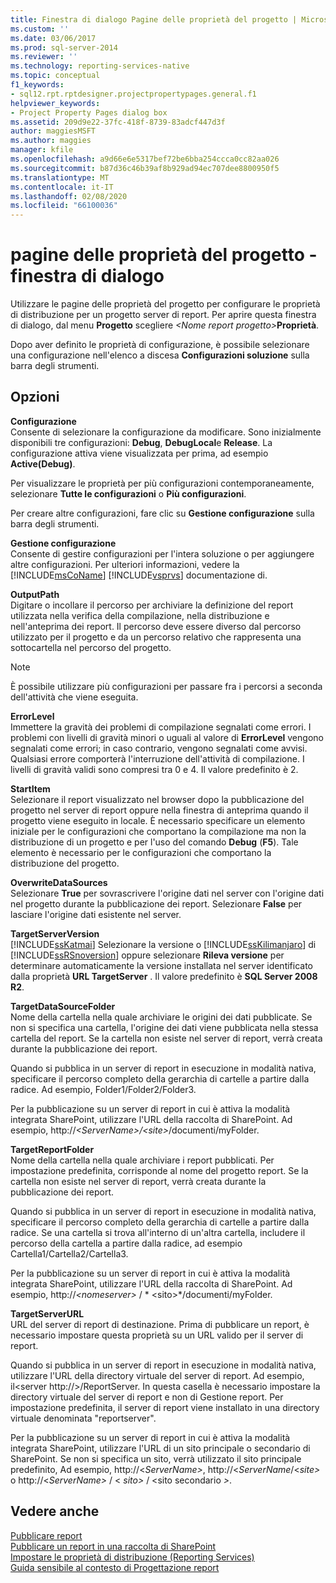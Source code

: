 ```yaml
---
title: Finestra di dialogo Pagine delle proprietà del progetto | Microsoft Docs
ms.custom: ''
ms.date: 03/06/2017
ms.prod: sql-server-2014
ms.reviewer: ''
ms.technology: reporting-services-native
ms.topic: conceptual
f1_keywords:
- sql12.rpt.rptdesigner.projectpropertypages.general.f1
helpviewer_keywords:
- Project Property Pages dialog box
ms.assetid: 209d9e22-37fc-418f-8739-83adcf447d3f
author: maggiesMSFT
ms.author: maggies
manager: kfile
ms.openlocfilehash: a9d66e6e5317bef72be6bba254ccca0cc82aa026
ms.sourcegitcommit: b87d36c46b39af8b929ad94ec707dee8800950f5
ms.translationtype: MT
ms.contentlocale: it-IT
ms.lasthandoff: 02/08/2020
ms.locfileid: "66100036"
---
```

# <a name="project-property-pages-dialog-box"></a>pagine delle proprietà del progetto - finestra di dialogo
  Utilizzare le pagine delle proprietà del progetto per configurare le proprietà di distribuzione per un progetto server di report. Per aprire questa finestra di dialogo, dal menu **Progetto** scegliere _\<Nome report progetto>_**Proprietà**.  
  
 Dopo aver definito le proprietà di configurazione, è possibile selezionare una configurazione nell'elenco a discesa **Configurazioni soluzione** sulla barra degli strumenti.  
  
## <a name="options"></a>Opzioni  
 **Configurazione**  
 Consente di selezionare la configurazione da modificare. Sono inizialmente disponibili tre configurazioni: **Debug**, **DebugLocal**e **Release**. La configurazione attiva viene visualizzata per prima, ad esempio **Active(Debug)**.  
  
 Per visualizzare le proprietà per più configurazioni contemporaneamente, selezionare **Tutte le configurazioni** o **Più configurazioni**.  
  
 Per creare altre configurazioni, fare clic su **Gestione configurazione** sulla barra degli strumenti.  
  
 **Gestione configurazione**  
 Consente di gestire configurazioni per l'intera soluzione o per aggiungere altre configurazioni. Per ulteriori informazioni, vedere la [!INCLUDE[msCoName](../../includes/msconame-md.md)] [!INCLUDE[vsprvs](../../includes/vsprvs-md.md)] documentazione di.  
  
 **OutputPath**  
 Digitare o incollare il percorso per archiviare la definizione del report utilizzata nella verifica della compilazione, nella distribuzione e nell'anteprima dei report. Il percorso deve essere diverso dal percorso utilizzato per il progetto e da un percorso relativo che rappresenta una sottocartella nel percorso del progetto.  
  
> [!NOTE]  
>  È possibile utilizzare più configurazioni per passare fra i percorsi a seconda dell'attività che viene eseguita.  
  
 **ErrorLevel**  
 Immettere la gravità dei problemi di compilazione segnalati come errori. I problemi con livelli di gravità minori o uguali al valore di **ErrorLevel** vengono segnalati come errori; in caso contrario, vengono segnalati come avvisi. Qualsiasi errore comporterà l'interruzione dell'attività di compilazione. I livelli di gravità validi sono compresi tra 0 e 4. Il valore predefinito è 2.  
  
 **StartItem**  
 Selezionare il report visualizzato nel browser dopo la pubblicazione del progetto nel server di report oppure nella finestra di anteprima quando il progetto viene eseguito in locale. È necessario specificare un elemento iniziale per le configurazioni che comportano la compilazione ma non la distribuzione di un progetto e per l'uso del comando **Debug** (**F5**). Tale elemento è necessario per le configurazioni che comportano la distribuzione del progetto.  
  
 **OverwriteDataSources**  
 Selezionare **True** per sovrascrivere l'origine dati nel server con l'origine dati nel progetto durante la pubblicazione dei report. Selezionare **False** per lasciare l'origine dati esistente nel server.  
  
 **TargetServerVersion**  
 [!INCLUDE[ssKatmai](../../includes/sskatmai-md.md)] Selezionare la versione o [!INCLUDE[ssKilimanjaro](../../includes/sskilimanjaro-md.md)] di [!INCLUDE[ssRSnoversion](../../includes/ssrsnoversion-md.md)] oppure selezionare **Rileva versione** per determinare automaticamente la versione installata nel server identificato dalla proprietà **URL TargetServer** . Il valore predefinito è **SQL Server 2008 R2**.  
  
 **TargetDataSourceFolder**  
 Nome della cartella nella quale archiviare le origini dei dati pubblicate. Se non si specifica una cartella, l'origine dei dati viene pubblicata nella stessa cartella del report. Se la cartella non esiste nel server di report, verrà creata durante la pubblicazione dei report.  
  
 Quando si pubblica in un server di report in esecuzione in modalità nativa, specificare il percorso completo della gerarchia di cartelle a partire dalla radice. Ad esempio, Folder1/Folder2/Folder3.  
  
 Per la pubblicazione su un server di report in cui è attiva la modalità integrata SharePoint, utilizzare l'URL della raccolta di SharePoint. Ad esempio, http://*\<ServerName>/\<site>*/documenti/myFolder.  
  
 **TargetReportFolder**  
 Nome della cartella nella quale archiviare i report pubblicati. Per impostazione predefinita, corrisponde al nome del progetto report. Se la cartella non esiste nel server di report, verrà creata durante la pubblicazione dei report.  
  
 Quando si pubblica in un server di report in esecuzione in modalità nativa, specificare il percorso completo della gerarchia di cartelle a partire dalla radice. Se una cartella si trova all'interno di un'altra cartella, includere il percorso della cartella a partire dalla radice, ad esempio Cartella1/Cartella2/Cartella3.  
  
 Per la pubblicazione su un server di report in cui è attiva la modalità integrata SharePoint, utilizzare l'URL della raccolta di SharePoint. Ad esempio, http://*\<nomeserver>* / * \<sito>*/documenti/myFolder.  
  
 **TargetServerURL**  
 URL del server di report di destinazione. Prima di pubblicare un report, è necessario impostare questa proprietà su un URL valido per il server di report.  
  
 Quando si pubblica in un server di report in esecuzione in modalità nativa, utilizzare l'URL della directory virtuale del server di report. Ad esempio, il\<server http://>/ReportServer. In questa casella è necessario impostare la directory virtuale del server di report e non di Gestione report. Per impostazione predefinita, il server di report viene installato in una directory virtuale denominata "reportserver".  
  
 Per la pubblicazione su un server di report in cui è attiva la modalità integrata SharePoint, utilizzare l'URL di un sito principale o secondario di SharePoint. Se non si specifica un sito, verrà utilizzato il sito principale predefinito, Ad esempio, http://\<*ServerName>*, http://<*ServerName*/\<*site>* o http://\<*ServerName>* / \< *sito>* / \<sito secondario *>*.  
  
## <a name="see-also"></a>Vedere anche  
 [Pubblicare report](../publish-reports.md)   
 [Pubblicare un report in una raccolta di SharePoint](../reports/publish-a-report-to-a-sharepoint-library.md)   
 [Impostare le proprietà di distribuzione &#40;Reporting Services&#41;](set-deployment-properties-reporting-services.md)   
 [Guida sensibile al contesto di Progettazione report](report-designer-f1-help.md)  
  
  

